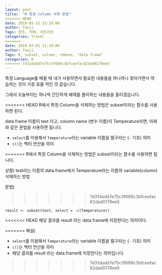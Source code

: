 ```yaml
---
layout: post
title:  "R 특정 Column 삭제 방법"
<<<<<<< HEAD
date: 2018-05-21 15:19:00
author: Tanji
Tags: 청주, 카페, 리트리빈
categories: Travel
=======
date: 2018-07-01 21:19:00
author: Tanji
Tags: R, subset, column, remove, "data frame"
categories: R
>>>>>>> 7d31dadd7e75c3f688c3bfceefac82dad0179ee5
---
```


특정 Language를 배울 때 내가 사용하면서 필요한 내용들을 하나하나 찾아가면서 학습하는 것이 가장 효율 적인 것 같습니다.   
   
그래서 오늘부터는 하나씩 간단하게 예제를 풀이하는 내용들을 올리겠습니다.

<<<<<<< HEAD
R에서 특정 Column을 삭제하는 방법은 subset이라는 함수를 사용하면 된다.

data.frame 이름이 test 이고, column name (변수 이름)이 Temperature라면, 아래와 같은 문법을 사용하면 됩니다.   

* `select`를 이용해서 `Temperature`라는 variable 이름을 떨구라는 (`-` 기호) 의미   
* `c()`는 백터 연산을 의미   

=======
R에서 특정 Column을 삭제하는 방법은 subset이라는 함수를 사용하면 됩니다.

상황) test라는 이름의 data.frame에서 Temperature라는 이름의 variable(column) 삭제하는 방법

문법)
>>>>>>> 7d31dadd7e75c3f688c3bfceefac82dad0179ee5
``` 
result <- subset(test, select = -c(Temperature))
```

<<<<<<< HEAD
해당 결과를 result 라는 data.frame에 저장한다는 의미이다.



=======
해설)
* `select`를 이용해서 `Temperature`라는 variable 이름을 떨구라는 (`-` 기호) 의미   
* `c()`는 백터 연산을 의미   
* 해당 결과를 result 라는 data.frame에 저장한다는 의미입니다.
>>>>>>> 7d31dadd7e75c3f688c3bfceefac82dad0179ee5
